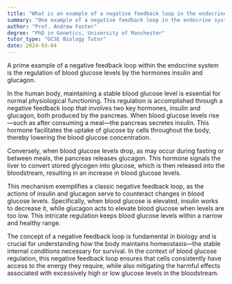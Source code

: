```yaml
---
title: "What is an example of a negative feedback loop in the endocrine system?"
summary: "One example of a negative feedback loop in the endocrine system is the regulation of blood glucose levels by insulin and glucagon."
author: "Prof. Andrew Foster"
degree: "PhD in Genetics, University of Manchester"
tutor_type: "GCSE Biology Tutor"
date: 2024-03-04
---
```


A prime example of a negative feedback loop within the endocrine system is the regulation of blood glucose levels by the hormones insulin and glucagon.

In the human body, maintaining a stable blood glucose level is essential for normal physiological functioning. This regulation is accomplished through a negative feedback loop that involves two key hormones, insulin and glucagon, both produced by the pancreas. When blood glucose levels rise—such as after consuming a meal—the pancreas secretes insulin. This hormone facilitates the uptake of glucose by cells throughout the body, thereby lowering the blood glucose concentration.

Conversely, when blood glucose levels drop, as may occur during fasting or between meals, the pancreas releases glucagon. This hormone signals the liver to convert stored glycogen into glucose, which is then released into the bloodstream, resulting in an increase in blood glucose levels.

This mechanism exemplifies a classic negative feedback loop, as the actions of insulin and glucagon serve to counteract changes in blood glucose levels. Specifically, when blood glucose is elevated, insulin works to decrease it, while glucagon acts to elevate blood glucose when levels are too low. This intricate regulation keeps blood glucose levels within a narrow and healthy range.

The concept of a negative feedback loop is fundamental in biology and is crucial for understanding how the body maintains homeostasis—the stable internal conditions necessary for survival. In the context of blood glucose regulation, this negative feedback loop ensures that cells consistently have access to the energy they require, while also mitigating the harmful effects associated with excessively high or low glucose levels in the bloodstream.
    
